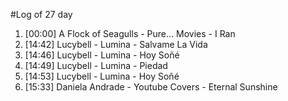 #Log of 27 day

1. [00:00] A Flock of Seagulls - Pure... Movies - I Ran
1. [14:42] Lucybell - Lumina - Salvame La Vida
1. [14:46] Lucybell - Lumina - Hoy Soñé
1. [14:49] Lucybell - Lumina - Piedad
1. [14:53] Lucybell - Lumina - Hoy Soñé
1. [15:33] Daniela Andrade - Youtube Covers - Eternal Sunshine

